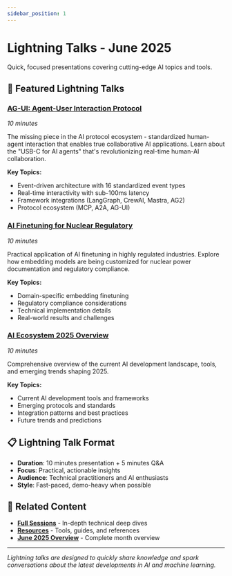 ```yaml
---
sidebar_position: 1
---
```


# Lightning Talks - June 2025

Quick, focused presentations covering cutting-edge AI topics and tools.

## 🚀 **Featured Lightning Talks**

### **[AG-UI: Agent-User Interaction Protocol](./ag-ui-agent-user-interaction-protocol.md)**
*10 minutes*

The missing piece in the AI protocol ecosystem - standardized human-agent interaction that enables true collaborative AI applications. Learn about the "USB-C for AI agents" that's revolutionizing real-time human-AI collaboration.

**Key Topics:**
- Event-driven architecture with 16 standardized event types
- Real-time interactivity with sub-100ms latency
- Framework integrations (LangGraph, CrewAI, Mastra, AG2)
- Protocol ecosystem (MCP, A2A, AG-UI)

### **[AI Finetuning for Nuclear Regulatory](./ai-finetuning-nuclear-regulatory.md)**
*10 minutes*

Practical application of AI finetuning in highly regulated industries. Explore how embedding models are being customized for nuclear power documentation and regulatory compliance.

**Key Topics:**
- Domain-specific embedding finetuning
- Regulatory compliance considerations
- Technical implementation details
- Real-world results and challenges

### **[AI Ecosystem 2025 Overview](./ai-ecosystem-2025/)**
*10 minutes*

Comprehensive overview of the current AI development landscape, tools, and emerging trends shaping 2025.

**Key Topics:**
- Current AI development tools and frameworks
- Emerging protocols and standards
- Integration patterns and best practices
- Future trends and predictions

## 📋 **Lightning Talk Format**

- **Duration**: 10 minutes presentation + 5 minutes Q&A
- **Focus**: Practical, actionable insights
- **Audience**: Technical practitioners and AI enthusiasts
- **Style**: Fast-paced, demo-heavy when possible

## 🔗 **Related Content**

- **[Full Sessions](../full-sessions/)** - In-depth technical deep dives
- **[Resources](../resources/)** - Tools, guides, and references
- **[June 2025 Overview](../index.md)** - Complete month overview

---

*Lightning talks are designed to quickly share knowledge and spark conversations about the latest developments in AI and machine learning.*
